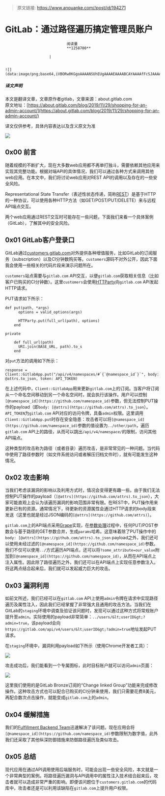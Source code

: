 > 原文链接: https://www.anquanke.com//post/id/194271 


# GitLab：通过路径遍历搞定管理员账户


                                阅读量   
                                **1258700**
                            
                        |
                        
                                                                                                                                    ![](data:image/png;base64,iVBORw0KGgoAAAANSUhEUgAAAAEAAAABCAYAAAAfFcSJAAAAAXNSR0IArs4c6QAAAARnQU1BAACxjwv8YQUAAAAJcEhZcwAADsQAAA7EAZUrDhsAAAANSURBVBhXYzh8+PB/AAffA0nNPuCLAAAAAElFTkSuQmCC)
                                                                                            



##### 译文声明

本文是翻译文章，文章原作者gitlab，文章来源：about.gitlab.com
                                <br>原文地址：[https://about.gitlab.com/blog/2019/11/29/shopping-for-an-admin-account/](https://about.gitlab.com/blog/2019/11/29/shopping-for-an-admin-account/)

译文仅供参考，具体内容表达以及含义原文为准

[![](https://p1.ssl.qhimg.com/t01c9c47ed9201ce766.jpg)](https://p1.ssl.qhimg.com/t01c9c47ed9201ce766.jpg)



## 0x00 前言

随着规模的不断扩大，现在大多数web应用都不再单打独斗，需要依赖其他应用来实现其完整功能。根据对端API的具体情况，我们可以通过各种方式来调用其他web应用。在本文中，我们将讨论web应用对REST API的调用以及存在的一些安全风险。

Representational State Transfer（表述性状态传递，简称[REST](https://de.wikipedia.org/wiki/Representational_State_Transfer)）是基于HTTP的一种协议，可以使用各种HTTP方法（如GET/POST/PUT/DELETE）来与远程API端点交互。

两个web应用通过REST交互时可能存在一些问题，下面我们来看一个具体案例（GitLab），了解其中的安全风险。



## 0x01 GitLab客户登录口

GitLab通过[customers.gitlab.com](https://customers.gitlab.com/)对外提供各种增值服务，比如GitLab的订阅服务（subscription）以及CI分钟数购买等。`customers`源码不对外公开，因此下面我会使用一些相关的代码片段来演示问题所在。

`customers`站点需要与`gitlab.com` API交互，以便`gitlab.com`获取相关信息（比如客户已购买的CI分钟数）。这里`customers`会使用[HTTParty](https://github.com/jnunemaker/httparty)向`gitlab.com` API发起HTTP请求。

PUT请求如下所示：

```
def put(path, *args)
      options = valid_options(args)

      HTTParty.put(full_url(path), options)
    end

private

    def full_url(path)
      URI.join(BASE_URL, path).to_s
    end
```

对`put`方法的调用如下所示：

```
response = Client::GitlabApp.put("/api/v4/namespaces/#`{`@namespace_id`}`", body: @attrs.to_json, token: API_TOKEN)
```

在上述代码中，`Client::GitlabApp`用来更新`gitlab.com`上的订阅。当客户将订阅从一个命名空间移动到另一个命名空间时，就会执行该操作。用户可以控制`[@namespace_id](https://github.com/namespace_id)`参数，但无法控制PUT操作的payload（即`body: [@attrs](https://github.com/attrs).to_json`）。`API_TOKEN`为`gitlab.com` API对应的访问令牌，具备`admin`权限。这里调用`Client::GitlabApp.put`时存在安全隐患：攻击者可以将`[@namespace_id](https://github.com/namespace_id)`参数的值设置为`../other/path`，遍历`gitlab.com` API上的路径，从而可以跳出`/api/v4/namespace/`的限制，访问其他API端点。

这种类型的攻击称为路径（或者目录）遍历攻击，是非常常见的一种问题。当代码中使用了路径参数时（如文件系统访问或者解压归档文件时），就有可能发生这种情况。



## 0x02 攻击影响

当我们考虑该漏洞的影响以及利用方式时，情况会变得更有趣一些。由于我们无法控制PUT操作的payload（`[@attrs](https://github.com/attrs).to_json`），大家可能直观上会认为该遍历漏洞的影响范围非常有限。在REST中，PUT操作用来更新已有的资源。通常情况下，待更新的资源属性会通过HTTP请求的body段来发送（这里也就是经过JSON编码的`[@attrs](https://github.com/attrs)`）。

`gitlab.com`上的API端点采用[Grape](http://www.ruby-grape.org/)实现，在[参数处理](https://github.com/ruby-grape/grape#parameters)过程中，任何PUT/POST参数会与基于路径的GET参数合并，生成`params`哈希。这意味着除了PUT操作中的`body: [@attrs](https://github.com/attrs).to_json` payload之外，我们还可以使用未经过滤的`[@namespace_id](https://github.com/namespace_id)`参数。我们不仅可以使用`../`方式遍历API端点，还可以将`?some_attribute=our_value`附加到`[@namespace_id](https://github.com/namespace_id)`，从而在API端点上注入属性。因此除了路径遍历之外，我们还可以在API端点上实现任意参数注入。将这两点结合起来后，我们就可以发起威力巨大的攻击。



## 0x03 漏洞利用

如前文所述，我们已经可以在`gitlab.com` API上使用`admin`令牌在请求中实现路径遍历及属性注入，因此我们已经掌握了非常强大且通用的攻击方法。当我们在GitLab的`staging`环境中调查及验证该问题时，发现可以通过这种方式将常规账户提升至`admin`。实际使用的payload非常简单：`../users/&lt;userID&gt;?admin=true`，该payload会向`https://gitlab.com/api/v4/users/&lt;userID&gt;?admin=true`地址发起PUT请求。

在`staging`环境中，漏洞利用payload如下所示（使用Chrome开发者工具）：

[![](https://p0.ssl.qhimg.com/t01c0e9c250fe5eb31d.png)](https://p0.ssl.qhimg.com/t01c0e9c250fe5eb31d.png)

攻击成功后，我们能看到一个专属图标，此时目标账户就可以访问`admin`页面：

[![](https://p2.ssl.qhimg.com/t01a39bbbfdc5ad2f56.png)](https://p2.ssl.qhimg.com/t01a39bbbfdc5ad2f56.png)

这里我们使用的是GitLab Bronze订阅的“Change linked Group”功能来完成修改操作。这种攻击方式也可以配合已购买的CI分钟来使用，我们只需要花费8美元，再配合数次点击操作，就能变成`gitlab.com`上的`admin`。



## 0x04 缓解措施

我们的[Fulfillment Backend Team](https://about.gitlab.com/handbook/engineering/development/growth/be-fulfillment/)迅速解决了该问题。现在应用会将`[@namespace_id](https://github.com/namespace_id)`参数限制为数字值，此外我们还采取了其他纵深防御措施来防御路径遍历及类似攻击。



## 0x05 总结

现代应用在通过API调用使用后端服务时，可能会出现一些安全风险，本文就是一个非常典型的案例。将路径遍历漏洞与API调用中的属性注入技术结合起来后，攻击者就可以造成非常严重的影响。即便该问题位于`customers.gitlab.com`的代码库中，攻击者还是可以利用该缺陷在`gitlab.com`上提升用户权限。
